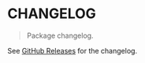 # CHANGELOG

> Package changelog.

See [GitHub Releases](https://github.com/stdlib-js/string-remove-last/releases) for the changelog.